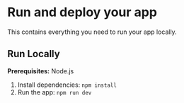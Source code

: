 
# Run and deploy your app

This contains everything you need to run your app locally.


## Run Locally

**Prerequisites:**  Node.js


1. Install dependencies:
   `npm install`
2. Run the app:
   `npm run dev`

